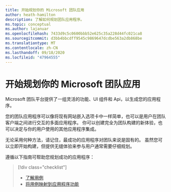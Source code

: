 ```yaml
---
title: 开始规划你的 Microsoft 团队应用
author: heath-hamilton
description: 了解如何规划团队应用程序。
ms.topic: conceptual
ms.author: lajanuar
ms.openlocfilehash: 7433d9c5c0600bbb52e625c35a228d44fc021ca8
ms.sourcegitcommit: d3bb4bbcdff9545c9869647dcdbe563a2db868be
ms.translationtype: MT
ms.contentlocale: zh-CN
ms.lasthandoff: 09/18/2020
ms.locfileid: "47964555"
---
```

# <a name="start-planning-your-microsoft-teams-app"></a>开始规划你的 Microsoft 团队应用

Microsoft 团队平台提供了一组灵活的功能、UI 组件和 Api，以生成您的应用程序。

您的团队应用程序可以像将现有网站嵌入选项卡中一样简单，也可以是用户在团队客户端之间进行交互的多面应用程序。 你可以创建完全为团队构建的新体验，也可以决定与你的用户使用的其他应用程序集成。

无论采用何种方法，请记住，最成功的应用程序对团队来说是固有的。 虽然您可以立即开始构建，但提供无缝体验来参与用户通常需要仔细规划。

遵循以下指南可帮助您规划成功的应用程序：

> [!div class="checklist"]
>
> * [了解用例](../../concepts/design/understand-use-cases.md)
> * [将用例映射到应用程序功能](../../concepts/design/map-use-cases.md)
